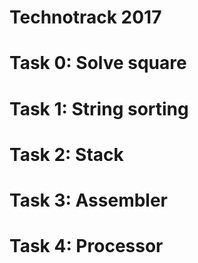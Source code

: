 # Technotrack 2017
# Task 0: Solve square
# Task 1: String sorting
# Task 2: Stack
# Task 3: Assembler
# Task 4: Processor
